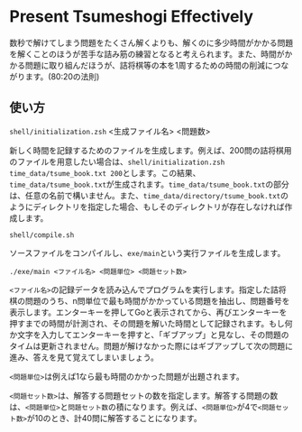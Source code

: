 # Present Tsumeshogi Effectively
数秒で解けてしまう問題をたくさん解くよりも、解くのに多少時間がかかる問題を解くことのほうが苦手な詰み筋の練習となると考えられます。また、時間がかかる問題に取り組んだほうが、詰将棋等の本を1周するための時間の削減につながります。(80:20の法則)

## 使い方
`shell/initialization.zsh` <生成ファイル名>  <問題数>

新しく時間を記録するためのファイルを生成します。例えば、200問の詰将棋用のファイルを用意したい場合は、`shell/initialization.zsh time_data/tsume_book.txt 200`とします。この結果、`time_data/tsume_book.txt`が生成されます。`time_data/tsume_book.txt`の部分は、任意の名前で構いません。また、`time_data/directory/tsume_book.txt`のようにディレクトリを指定した場合、もしそのディレクトリが存在しなければ作成します。

`shell/compile.sh`

ソースファイルをコンパイルし、`exe/main`という実行ファイルを生成します。

`./exe/main <ファイル名> <問題単位> <問題セット数>`

`<ファイル名>`の記録データを読み込んでプログラムを実行します。指定した詰将棋の問題のうち、n問単位で最も時間がかかっている問題を抽出し、問題番号を表示します。エンターキーを押してGoと表示されてから、再びエンターキーを押すまでの時間が計測され、その問題を解いた時間として記録されます。もし何か文字を入力してエンターキーを押すと、「ギブアップ」と見なし、その問題のタイムは更新されません。問題が解けなかった際にはギブアップして次の問題に進み、答えを見て覚えてしまいましょう。

`<問題単位>`は例えば1なら最も時間のかかった問題が出題されます。

`<問題セット数>`は、解答する問題セットの数を指定します。解答する問題の数は、`<問題単位>`と`問題セット数`の積になります。例えば、`<問題単位>`が4で`<問題セット数>`が10のとき、計40問に解答することになります。